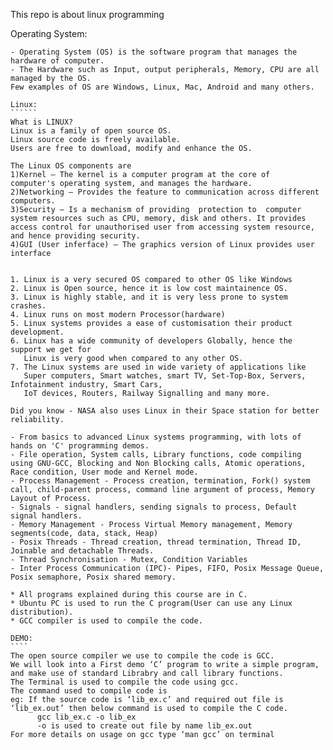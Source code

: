 This repo is about linux programming

Operating System:
`````````````````
- Operating System (OS) is the software program that manages the hardware of computer.
- The Hardware such as Input, output peripherals, Memory, CPU are all managed by the OS.
Few examples of OS are Windows, Linux, Mac, Android and many others.

Linux:
``````
What is LINUX?
Linux is a family of open source OS.
Linux source code is freely available.
Users are free to download, modify and enhance the OS.

The Linux OS components are
1)Kernel – The kernel is a computer program at the core of   computer's operating system, and manages the hardware.
2)Networking – Provides the feature to communication across different computers.
3)Security – Is a mechanism of providing  protection to  computer system resources such as CPU, memory, disk and others. It provides access control for unauthorised user from accessing system resource, and hence providing security.
4)GUI (User inferface) – The graphics version of Linux provides user interface


1. Linux is a very secured OS compared to other OS like Windows
2. Linux is Open source, hence it is low cost maintainence OS.
3. Linux is highly stable, and it is very less prone to system crashes.
4. Linux runs on most modern Processor(hardware)
5. Linux systems provides a ease of customisation their product development.
6. Linux has a wide community of developers Globally, hence the support we get for 
   Linux is very good when compared to any other OS.
7. The Linux systems are used in wide variety of applications like
   Super computers, Smart watches, smart TV, Set-Top-Box, Servers, Infotainment industry, Smart Cars,
   IoT devices, Routers, Railway Signalling and many more. 

Did you know - NASA also uses Linux in their Space station for better reliability.

- From basics to advanced Linux systems programming, with lots of hands on 'C' programming demos.
- File operation, System calls, Library functions, code compiling using GNU-GCC, Blocking and Non Blocking calls, Atomic operations, Race condition, User mode and Kernel mode.
- Process Management - Process creation, termination, Fork() system call, child-parent process, command line argument of process, Memory Layout of Process.
- Signals - signal handlers, sending signals to process, Default signal handlers.
- Memory Management - Process Virtual Memory management, Memory segments(code, data, stack, Heap)
- Posix Threads - Thread creation, thread termination, Thread ID, Joinable and detachable Threads.
- Thread Synchronisation - Mutex, Condition Variables
- Inter Process Communication (IPC)- Pipes, FIFO, Posix Message Queue, Posix semaphore, Posix shared memory.

* All programs explained during this course are in C.
* Ubuntu PC is used to run the C program(User can use any Linux distribution).
* GCC compiler is used to compile the code.

DEMO:
````
The open source compiler we use to compile the code is GCC.
We will look into a First demo ‘C’ program to write a simple program, and make use of standard Librabry and call library functions.
The Terminal is used to compile the code using gcc.
The command used to compile code is
eg: If the source code is ‘lib_ex.c’ and required out file is  ‘lib_ex.out’ then below command is used to compile the C code.
      gcc lib_ex.c -o lib_ex
      -o is used to create out file by name lib_ex.out
For more details on usage on gcc type ‘man gcc’ on terminal
